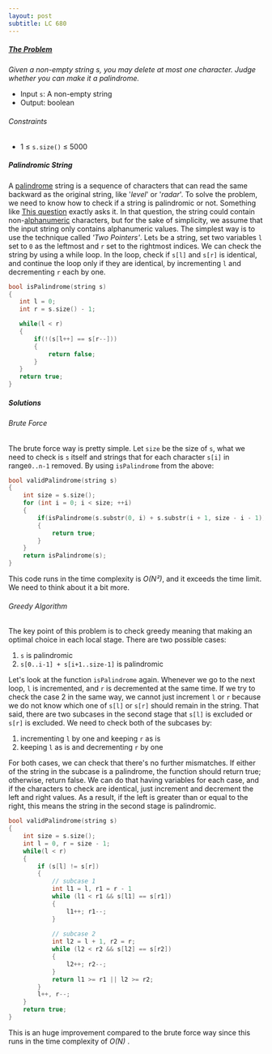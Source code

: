 ```yaml
---
layout: post
subtitle: LC 680
---
```


##### [The Problem][Valid PalindromeII]
*Given a non-empty string s, you may delete at most one character. Judge whether you can make it a palindrome.*

- Input `s`: A non-empty string
- Output: boolean

###### Constraints
- 1 &le; `s.size()` &le; 5000

##### Palindromic String
A [palindrome] string is a sequence of characters that can read the same backward as the original string, like '*level*' or '*radar*'. To solve the problem, we need to know how to check if a string is palindromic or not. Something like [This question][Valid Palindrome] exactly asks it. In that question, the string could contain non-[alphanumeric] characters, but for the sake of simplicity, we assume that the input string only contains alphanumeric values. The simplest way is to use the technique called *'Two Pointers'*. Let`s` be a string, set  two variables `l` set to `0` as the leftmost and `r` set to the rightmost indices. We can check the string by using a while loop. In the loop, check if `s[l]` and `s[r]` is identical, and continue the loop only if they are identical, by incrementing `l` and decrementing `r` each by one.
 ```cpp
bool isPalindrome(string s) 
{
    int l = 0;
    int r = s.size() - 1;

    while(l < r)
    {
        if(!(s[l++] == s[r--]))
        {
            return false;
        }
    }
    return true;
}
 ```

##### Solutions
###### Brute Force
The brute force way is pretty simple. Let `size` be the size of `s`, what we need to check is `s` itself and strings that for each character `s[i]` in range`0..n-1` removed. By using `isPalindrome` from the above:
```cpp
bool validPalindrome(string s)
{
    int size = s.size();
    for (int i = 0; i < size; ++i)
    {
        if(isPalindrome(s.substr(0, i) + s.substr(i + 1, size - i - 1)))
        {
            return true;
        }
    }
    return isPalindrome(s);
}
```
This code runs in the time complexity is *O(N&sup2;)*, and
it exceeds the time limit. We need to think about it a bit more. 

###### Greedy Algorithm
The key point of this problem is to check greedy meaning that making an optimal choice in each local stage. There are two possible cases:
1. `s` is palindromic
2. `s[0..i-1] + s[i+1..size-1]` is palindromic  

Let's look at the function `isPalindrome` again. Whenever we go to the next loop, `l`  is incremented, and `r` is decremented at the same time. If we try to check the case 2 in the same way, we cannot just increment `l` or `r` because we do not know which one of `s[l]` or `s[r]` should remain in the string. That said, there are two subcases in the second stage that `s[l]` is excluded or `s[r]` is excluded. We need to check both of the subcases by: 
1. incrementing `l` by one and keeping `r` as is
2. keeping `l` as is and decrementing `r` by one  

For both cases, we can check that there's no further mismatches. If either of the string in the subcase is a palindrome, the function should return true; otherwise, return false. We can do that having variables for each case, and if the characters to check are identical, just increment and decrement the left and right values. As a result, if the left is greater than or equal to the right, this means the string in the second stage is palindromic.


```cpp
bool validPalindrome(string s)
{
    int size = s.size();
    int l = 0, r = size - 1;
    while(l < r)
    {
        if (s[l] != s[r]) 
        {
            // subcase 1
            int l1 = l, r1 = r - 1
            while (l1 < r1 && s[l1] == s[r1]) 
            {
                l1++; r1--;
            }
            
            // subcase 2
            int l2 = l + 1, r2 = r;
            while (l2 < r2 && s[l2] == s[r2]) 
            {
                l2++; r2--;
            }
            return l1 >= r1 || l2 >= r2;
        }
        l++, r--;
    }
    return true;
}
```
This is an huge improvement compared to the brute force way since this runs in the time complexity of *O(N)* .

[Palindrome]: https://en.wikipedia.org/wiki/Palindrome
[Alphanumeric]: https://en.wikipedia.org/wiki/Alphanumeric
[Valid Palindrome]: https://leetcode.com/problems/valid-palindrome
[Valid PalindromeII]: https://leetcode.com/problems/valid-palindrome-ii/